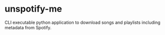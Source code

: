 # unspotify-me
CLI executable python application to download songs and playlists including metadata from Spotify.
